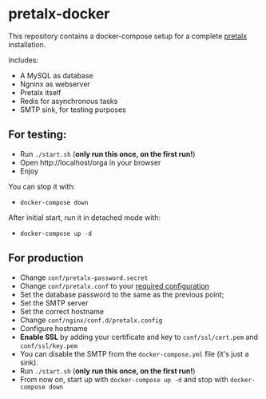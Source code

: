 # pretalx-docker

This repository contains a docker-compose setup for a complete [pretalx](https://github.com/pretalx/pretalx)
installation.

Includes:

* A MySQL as database
* Ngninx as webserver 
* Pretalx itself
* Redis for asynchronous tasks
* SMTP sink, for testing purposes

## For testing:

* Run ``./start.sh``  (**only run this once, on the first run!**)
* Open http://localhost/orga in your browser
* Enjoy

You can stop it with:

*  ``docker-compose down``

After initial start, run it in detached mode with:

* ``docker-compose up -d``


## For production

* Change ``conf/pretalx-password.secret``
* Change ``conf/pretalx.conf`` to your [required configuration](https://docs.pretalx.org/en/latest/administrator/configure.html)
 * Set the database password to the same as the previous point;
 * Set the SMTP server
 * Set the correct hostname
* Change ``conf/nginx/conf.d/pretalx.config``
 * Configure hostname
 * **Enable SSL** by adding your certificate and key to ``conf/ssl/cert.pem`` and ``conf/ssl/key.pem``
* You can disable the SMTP from the ``docker-compose.yml`` file (it's just a sink).
* Run ``./start.sh``  (**only run this once, on the first run!**)
* From now on, start up with ``docker-compose up -d`` and stop with ``docker-compose down``
